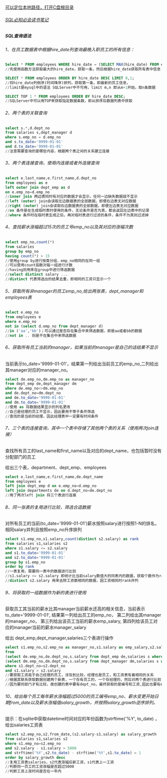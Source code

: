 [可以定位本地路径，打开C盘根目录](c:/)

###### [SQL必知必会读书笔记](https://juejin.im/post/5d2335846fb9a07f021a2509)

##### SQL查询语法

###### 1、在员工数据表中根据hire_date列查询最晚入职员工的所有信息：

```sql
Select * FROM employees WHERE hire_date = (SELECT MAX(hire_date) FROM employees);
//先使用函数方法获取最大的hire_date，获取一条，然后根据hire_date获取所有表中信息

SELECT * FROM employees ORDER BY hire_date DESC LIMIT 0,1;
//将hire_date列倒序(时间降序)排列，获取第一条，即最新的员工信息，
//limit是mysql中的语法 SQLServer中不可用，limit m,n 即从m+1开始，取n条数据

SELECT TOP 1 * FROM employees ORDER BY hire_date DESC;
//SQLServer中可以用TOP来获取指定数据条数，即从排序后数据列表中获取
```

###### 2、两个表的关联查询

```sql
select s.*,d.dept_no 
from salaries s,dept_manager d
where s.emp_no = d.emp_no
and s.to_date='9999-01-01'
and d.to_date='9999-01-01'
//注意需要查询的是哪些内容，根据两个表之间的关系建立连接
```

###### 3、两个表连接查询，使用内连接或者外连接查询

```sql
select e.last_name,e.first_name,d.dept_no
from employees as e 
left outer join dept_emp as d
on e.emp_no=d.emp_no
//inner join 两边表同时有对应的数据才会显示，任何一边缺失数据就不显示
//left (outer) join会读取左边数据表的全部数据，即便右边表无对应数据
//right (outer) join会读取右边数据表的全部数据，即便左边表无对应数据
//on 条件是在生成临时表时使用的条件，无论条件是否为真，都会返回左边表中的记录
//where 条件时在临时表生成之后，再对临时表进行过滤的条件，条件不为真则过滤掉
```

###### 4、查找薪水涨幅超过15次的员工号emp_no以及其对应的涨幅次数

```sql
select emp_no,count(*)
from salaries
group by emp_no
having count(*) > 15
//使用group by进行按类分组，emp_no相同的在同一组
//可以使用count函数对每一组进行计数
//having则用来在group中进行筛选数据
//select distinct salary ...
//distinct 代表筛选出的结果去重，即相同的工资只显示一个
```



###### 5、获取所有非manager的员工emp_no,给出两张表，dept_manager和employees表

```sql
select e.emp_no
from employees e
where e.emp_no  
not in (select d.emp_no from dept_manager d)
//in ('aa','bb')；可以通过是否存在集合中来筛选数据，即是aa或者bb的数据
//not in .. 则是不在集合中来筛选数据 
```



###### 6、获取所有员工当前的manager，如果当前的manager是自己的话结果不显示

当前表示to_date='9999-01-01'，结果第一列给出当前员工的emp_no,二列给出其manager对应的manager_no。

```sql
select de.emp_no,dm.emp_no as manager_no
from dept_emp de,dept_manager dm
where de.emp_no<>dm.emp_no
and de.dept_no=dm.dept_no
and de.to_date='9999-01-01'
and dm.to_date='9999-01-01'
//使用 as 将数据结果显示的列名更改
//自己是经理的员工不显示，因此要用不等于条件筛选
//查找的是当前的经理，因此经理表中一定要有时间条件
```



###### 7、三个表的连接查询，其中一个表中存储了其他两个表的关系（使用两次join连接）

查找所有员工的last_name和first_name以及对应的dept_name，也包括暂时没有分配部门的员工

给出三个表，department、dept_emp、employees

```sql
select e.last_name,e.first_name,de.dept_name
from employees e 
left join dept_emp d on e.emp_no=d.emp_no
left join departments de on d.dept_no=de.dept_no
//用了两次left join 将三个表进行连接
```



###### 8、同一张表的复用进行比较，筛选合适数据

对所有员工的当前(to_date='9999-01-01')薪水按照salary进行按照1-N的排名，相同salary并列且按照emp_no升序排列

```sql
select s1.emp_no,s1.salary,count(distinct s2.salary) as rank
from salaries s1,salaries s2
where s1.salary <= s2.salary
and s1.to_date='9999-01-01'
and s2.to_date='9999-01-01'
group by s1.emp_no
order by rank
//一表复用，需要同一表中的数据进行比较
//s1.salary <= s2.salary 即统计比当前salary数值大的同表内的数据，获取个数作为rank
//distinct s2.salary 用来去除工资数相同的数据，因工资相同时rank并列
```



###### 9、将获取的一组数据作为新的表进行使用

获取员工其当前的薪水比其manager当前薪水还高的相关信息，当前表示to_date='9999-01-01',
结果第一列给出员工的emp_no，
第二列给出其manager的manager_no，
第三列给出该员工当前的薪水emp_salary,
第四列给该员工对应的manager当前的薪水manager_salary

给出 dept_emp,dept_manager,salaries三个表进行操作

```sql
select s1.emp_no,s2.emp_no as manager_no,s1.salary as emp_salary,s2.salary as manager_salary
from 
(select de.emp_no,de.dept_no,s.salary from dept_emp de,salaries s where de.emp_no=s.emp_no and s.to_date="9999-01-01") as s1,
(select dm.emp_no,dm.dept_no,s.salary from dept_manager dm,salaries s where dm.emp_no=s.emp_no and s.to_date="9999-01-01") as s2
where s1.dept_no=s2.dept_no
and s1.salary > s2.salary
//要获取工资高于自己经理的员工，涉及到比较，经理也是员工，和工资表有着相同的关系
//根据其联系获取数据创建两个新表，一个存有员工的，一个存经理的，然后对两个表进行比较
//因为要同部门才有比较，故创建的表中要有dept_no，最终获取的是编号和工资,因此也要有emp_no和salary
```



###### 10、给出每个员工每年薪水涨幅超过5000的员工编号emp_no、薪水变更开始日期from_date以及薪水涨幅值salary_growth，并按照salary_growth逆序排列。   

 提示：在sqlite中获取datetime时间对应的年份函数为strftime('%Y', to_date) ，给出salaries工资表

```sql
select s2.emp_no,s2.from_date,(s2.salary-s1.salary) as salary_growth
from salaries s1,salaries s2
where s1.emp_no=s2.emp_no
and s2.salary - s1.salary > 5000
and strftime('%Y',s2.to_date) - strftime('%Y',s1.to_date) = 1
order by salary_growth desc
//复用工资表salaries，s2代表涨幅后新工资，s1代表上一工资
//判断同一员工的工资涨幅是否超过5000
//判断工资上涨时间是否在一年内
```

